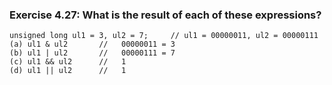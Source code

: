 ### Exercise 4.27: What is the result of each of these expressions?
    unsigned long ul1 = 3, ul2 = 7;     // ul1 = 00000011, ul2 = 00000111
    (a) ul1 & ul2       //   00000011 = 3
    (b) ul1 | ul2       //   00000111 = 7
    (c) ul1 && ul2      //   1
    (d) ul1 || ul2      //   1